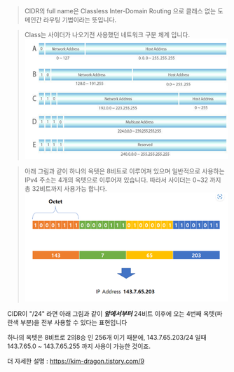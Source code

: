 > CIDR의 full name은 Classless Inter-Domain Routing 으로 클래스 없는 도메인간 
라우팅 기법이라는 뜻입니다.

> Class는 사이더가 나오기전 사용했던 네트워크 구분 체계 입니다.
![Alt text](image/image-1.png)

> 아래 그림과 같이 하나의 옥텟은 8비트로 이루어져 있으며 일반적으로 사용하는 IPv4 주소는 4개의 옥텟으로 이루어져 있습니다. 따라서 사이더는 0~32 까지 총 32비트까지 사용가능 합니다. 
![Alt text](image/image-2.png)

CIDR이 "/24" 라면 아래 그림과 같이 ***앞에서부터*** 24비트 이후에 오는 4번째 옥텟(파란색 부분)을 전부 사용할 수 있다는 표현입니다
 

하나의 옥텟은 8비트로 2의8승 인 256개 이기 때문에,  143.7.65.203/24 일때 143.7.65.0 ~ 143.7.65.255 까지 사용이 가능한 것이죠.

더 자세한 설명 : https://kim-dragon.tistory.com/9
